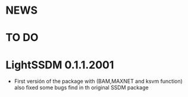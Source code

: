 NEWS
================

TO DO
=====



LightSSDM 0.1.1.2001
===============

-   First versión of the package with (BAM,MAXNET and ksvm function)
    also fixed some bugs find in th original SSDM package
